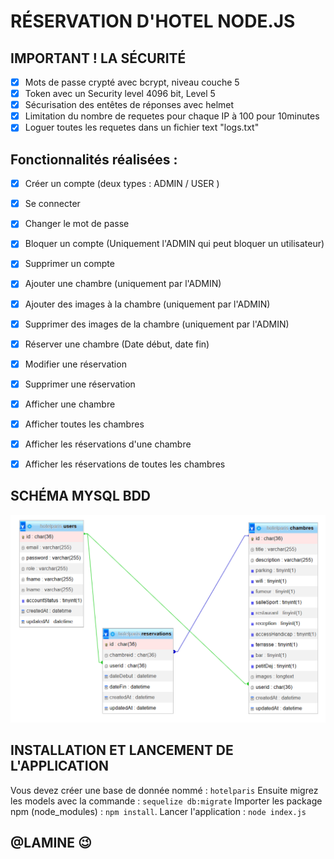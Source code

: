# RÉSERVATION D'HOTEL NODE.JS

## IMPORTANT ! LA SÉCURITÉ 
- [x]  Mots de passe crypté avec bcrypt, niveau couche 5
- [x]  Token avec un Security level 4096 bit, Level 5
- [x]  Sécurisation des entêtes de réponses avec helmet
- [x]  Limitation du nombre de requetes pour chaque IP à 100 pour 10minutes
- [x]  Loguer toutes les requetes dans un fichier text "logs.txt"

## Fonctionnalités réalisées :
- [x]  Créer un compte (deux types : ADMIN / USER )
- [x]  Se connecter
- [x]  Changer le mot de passe
- [x]  Bloquer un compte (Uniquement l'ADMIN qui peut bloquer un utilisateur)
- [x]  Supprimer un compte
- [x]  Ajouter une chambre (uniquement par l'ADMIN)
- [x]  Ajouter des images à la chambre (uniquement par l'ADMIN)
- [x]  Supprimer des images de la chambre (uniquement par l'ADMIN)
- [x]  Réserver une chambre (Date début, date fin)
- [x]  Modifier une réservation
- [x]  Supprimer une réservation
- [x]  Afficher une chambre
- [x]  Afficher toutes les chambres
- [x]  Afficher les réservations d'une chambre
- [x]  Afficher les réservations de toutes les chambres


## SCHÉMA MYSQL BDD

<div align="center">
  <img src="https://github.com/hpipou/reservation_hotel_backend/blob/main/SCREENSHOT_MYSQL_BDD.png"/><br>
</div>

## INSTALLATION ET LANCEMENT DE L'APPLICATION

Vous devez créer une base de donnée nommé : `hotelparis`
Ensuite migrez les models avec la commande : `sequelize db:migrate`
Importer les package npm (node_modules) : `npm install`.
Lancer l'application : `node index.js`

## @LAMINE 😉
